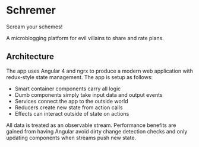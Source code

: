 # Schremer

Scream your schemes!

A microblogging platform for evil villains to share and rate plans.

## Architecture

The app uses Angular 4 and ngrx to produce a modern web application with redux-style state management. The app is setup as follows:

- Smart container components carry all logic
- Dumb components simply take input data and output events
- Services connect the app to the outside world
- Reducers create new state from action calls
- Effects can interact outside of state on actions

All data is treated as an observable stream. Performance benefits are gained from having Angular avoid dirty change detection checks and only updating components when streams push new state.
